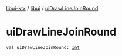 [libui-ktx](../index.md) / [libui](index.md) / [uiDrawLineJoinRound](./ui-draw-line-join-round.md)

# uiDrawLineJoinRound

`val uiDrawLineJoinRound: `[`Int`](https://kotlinlang.org/api/latest/jvm/stdlib/kotlin/-int/index.html)